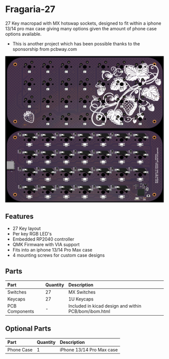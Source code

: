 # Fragaria-27
27 Key macropad with MX hotswap sockets, designed to fit within a iphone 13/14 pro max case giving many options given the amount of phone case options available.

* This is another project which has been possible thanks to the sponsorship from pcbway.com 

![Fragaria-27-rev1](https://github.com/gzowski/fragaria-27/blob/main/Images/fragaria27.jpg)

## Features
* 27 Key layout
* Per key RGB LED's
* Embedded RP2040 controller
* QMK Firmware with VIA support
* Fits into an iphone 13/14 Pro Max case
* 4 mounting screws for custom case designs

## Parts
| Part | Quantity     | Description                |
| :-------- | :------- | :------------------------- |
| Switches | 27 | MX Switches |
| Keycaps | 27 | 1U Keycaps |
| PCB Components | - | Included in kicad design and within PCB/bom/ibom.html |
## Optional Parts

| Part | Quantity     | Description                |
| :-------- | :------- | :------------------------- |
| Phone Case | 1 | iPhone 13/14 Pro Max case |
